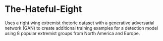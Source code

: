 # The-Hateful-Eight
Uses a right wing extremist rhetoric dataset with a generative adversarial network (GAN) to create additional training examples for a detection model using 8 popular extremist groups from North America and Europe.
